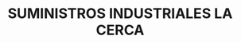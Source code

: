 ---
title: "SUMINISTROS INDUSTRIALES LA CERCA"
url: /cardenete/suministros-industriales-la-cerca/
shop: floristería
---
